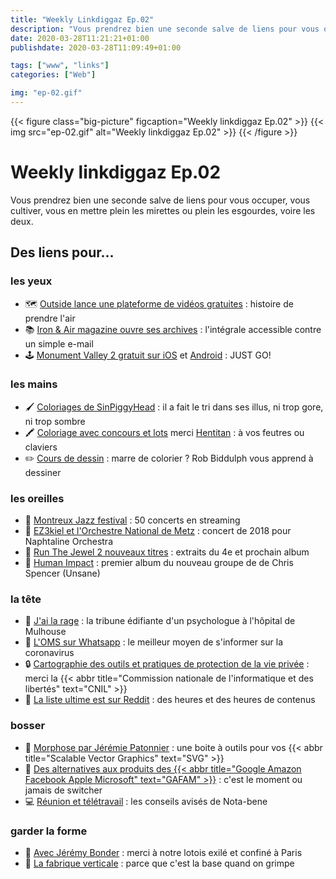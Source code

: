 ```yaml
---
title: "Weekly Linkdiggaz Ep.02"
description: "Vous prendrez bien une seconde salve de liens pour vous occuper, vous cultiver, vous en mettre plein les mirettes ou plein les esgourdes, voire les deux."
date: 2020-03-28T11:21:21+01:00
publishdate: 2020-03-28T11:09:49+01:00

tags: ["www", "links"]
categories: ["Web"]

img: "ep-02.gif"
---
```


{{< figure class="big-picture" figcaption="Weekly linkdiggaz Ep.02" >}}
  {{< img src="ep-02.gif" alt="Weekly linkdiggaz Ep.02" >}}
{{< /figure >}}

# Weekly linkdiggaz Ep.02

Vous prendrez bien une seconde salve de liens pour vous occuper, vous cultiver, vous en mettre plein les mirettes ou plein les esgourdes, voire les deux.

## Des liens pour…

### les yeux

- 🗺️ [Outside lance une plateforme de vidéos gratuites](https://www.outside.fr/films/)&nbsp;: histoire de prendre l'air
- 📚 <a href="https://magazine.ironandair.com/" hreflang="en">Iron & Air magazine ouvre ses archives</a>&nbsp;: l'intégrale accessible contre un simple e-mail
- 🕹️ [Monument Valley 2 gratuit sur iOS](https://apps.apple.com/us/app/monument-valley-2/id1187265767?ls=1) et [Android](https://play.google.com/store/apps/details?id=com.ustwo.monumentvalley2)&nbsp;: JUST GO!

### les mains

- 🖌️ [Coloriages de SinPiggyHead](https://twitter.com/sinpiggyhead/status/1242821006923894786)&nbsp;: il a fait le tri dans ses illus, ni trop gore, ni trop sombre
- 🖍️ [Coloriage avec concours et lots](https://www.instagram.com/p/B-SVuw4CEkG/) merci [Hentitan](https://www.instagram.com/hentitan47/)&nbsp;: à vos feutres ou claviers
- ✏️ [Cours de dessin](https://www.youtube.com/channel/UCBpgrJijMpk_pyp9uTbxLdg)&nbsp;: marre de colorier ? Rob Biddulph vous apprend à dessiner

### les oreilles

- 🎷 [Montreux Jazz festival](https://www.montreuxjazzfestival.com/fr/50-concerts-en-streaming/)&nbsp;: 50 concerts en streaming
- 🥁 [EZ3kiel et l'Orchestre National de Metz](https://youtu.be/nItMygAI7xQ)&nbsp;: concert de 2018 pour Naphtaline Orchestra
- 🎤 [Run The Jewel 2 nouveaux titres](https://www.mowno.com/news/essentiel/run-the-jewels-devoile-un-premier-apercu-de-son-quatrieme-album/)&nbsp;: extraits du 4e et prochain album
- 🎸 [Human Impact](https://humanimpact.bandcamp.com/album/human-impact)&nbsp;: premier album du nouveau groupe de de Chris Spencer (Unsane)

### la tête

- 📰 [J'ai la rage](https://www.liberation.fr/debats/2020/03/24/j-ai-la-rage_1782912)&nbsp;: la tribune édifiante d'un psychologue à l'hôpital de Mulhouse
- 🦠 [L'OMS sur Whatsapp](https://twitter.com/Scilabus/status/1241576008072994816)&nbsp;: le meilleur moyen de s'informer sur la coronavirus
- 🔒 [Cartographie des outils et pratiques de protection de la vie privée](https://linc.cnil.fr/fr/une-cartographie-des-outils-et-pratiques-de-protection-de-la-vie-privee)&nbsp;: merci la {{< abbr title="Commission nationale de l'informatique et des libertés" text="CNIL" >}}
- 📝 [La liste ultime est sur Reddit](https://www.reddit.com/r/france/comments/fmbrtd/liste_des_sites_web_services_et_ressources/)&nbsp;: des heures et des heures de contenus

### bosser

- 📐 <a href="https://github.com/JeremiePat/morphose" hreflang="en">Morphose par Jérémie Patonnier</a>&nbsp;: une boite à outils pour vos {{< abbr title="Scalable Vector Graphics" text="SVG" >}}
- 🧰 [Des alternatives aux produits des {{< abbr title="Google Amazon Facebook Apple Microsoft" text="GAFAM" >}}](https://francoischarlet.ch/2020/covid19-liste-non-exhaustive-alternatives-produits-gafam/)&nbsp;: c'est le moment ou jamais de switcher
- 💻 [Réunion et télétravail](https://nota-bene.org/Telereunion-quelques-conseils)&nbsp;: les conseils avisés de Nota-bene

### garder la forme

- 💪 [Avec Jérémy Bonder](https://www.instagram.com/jeremybonder/)&nbsp;: merci à notre lotois exilé et confiné à Paris
- 🧗 [La fabrique verticale](https://www.instagram.com/lafabriqueverticale/)&nbsp;: parce que c'est la base quand on grimpe
